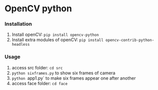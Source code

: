# OpenCV python

### Installation
1. Install openCV: `pip install opencv-python`
2. Install extra modules of openCV: `pip install opencv-contrib-python-headless`

### Usage
1. access src folder: `cd src`
2. `python sixframes.py` to show six frames of camera
3. `python `app1.py` to make six frames appear one after another
4. access face folder: `cd face`
